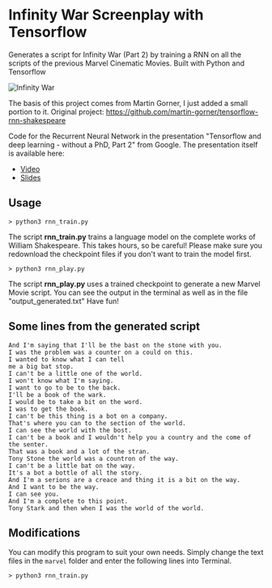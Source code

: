 # Infinity War Screenplay with Tensorflow
Generates a script for Infinity War (Part 2) by training a RNN on all the scripts of the previous Marvel Cinematic Movies. Built with Python and Tensorflow

![Infinity War](http://cdn.collider.com/wp-content/uploads/2018/04/avengers-infinity-war-imax-social.jpeg "Infinity War")

The basis of this project comes from Martin Gorner, I just added a small portion to it.
Original project: https://github.com/martin-gorner/tensorflow-rnn-shakespeare

Code for the Recurrent Neural Network in the presentation "Tensorflow and deep learning - without a PhD, Part 2" from Google. 
The presentation itself is available here:

* [Video](https://t.co/cIePWmdxVE)
* [Slides](https://goo.gl/jrd7AR)

## Usage

```
> python3 rnn_train.py
```
The script **rnn_train.py** trains a language model on the complete works of William Shakespeare.
This takes hours, so be careful!
Please make sure you redownload the checkpoint files if you don't want to train the model first.

```
> python3 rnn_play.py
``` 
   
The script **rnn_play.py** uses a trained checkpoint to generate a new Marvel Movie script. 
You can see the output in the terminal as well as in the file "output_generated.txt"
Have fun!


## Some lines from the generated script
```
And I'm saying that I'll be the bast on the stone with you.
I was the problem was a counter on a could on this.
I wanted to know what I can tell
me a big bat stop.
I can't be a little one of the world.
I won't know what I'm saying.
I want to go to be to the back.
I'll be a book of the wark.
I would be to take a bit on the word.
I was to get the book.
I can't be this thing is a bot on a company.
That's where you can to the section of the world.
I can see the world with the bost.
I can't be a book and I wouldn't help you a country and the come of the senter.
That was a book and a lot of the stran.
Tony Stone the world was a countron of the way.
I can't be a little bat on the way.
It's a bot a bottle of all the story.
And I'm a serions are a creace and thing it is a bit on the way.
And I want to be the way.
I can see you.
And I'm a complete to this point.
Tony Stark and then when I was the world of the world.
```

## Modifications
You can modify this program to suit your own needs. Simply change the text files in the `marvel` folder and enter the following lines into Terminal.

```
> python3 rnn_train.py
```

